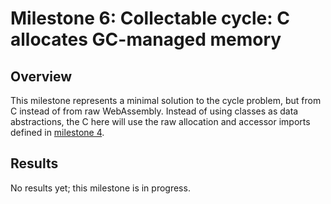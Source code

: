 # Milestone 6: Collectable cycle: C allocates GC-managed memory

## Overview

This milestone represents a minimal solution to the cycle problem, but
from C instead of from raw WebAssembly.  Instead of using classes as
data abstractions, the C here will use the raw allocation and accessor
imports defined in [milestone 4](../m4).

## Results

No results yet; this milestone is in progress.
